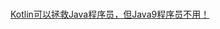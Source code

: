 # 
[Kotlin可以拯救Java程序员，但Java9程序员不用！](http://posts.careerengine.us/author/57cd07148dbb450d4a4638a8/posts)

